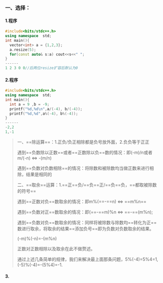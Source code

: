 ### 一、选择：

#### 1.程序

```cpp
#include<bits/stdc++.h>
using namespace  std;
int main(){
  vector<int> a = {1,2,3};
  a.resize(5);
  for(const auto& s:a) cout<<s<<" ";
}
------
1 2 3 0 0//后两位resize扩容后默认为0
```

#### 2.程序

```cpp
#include<bits/stdc++.h>
using namespace  std;
int main(){
  int a = 9 ,b = -9;
  printf("%d,%d\n",a/(-4), b/(-4));
  printf("%d,%d",a%(-4), b%(-4));
}
------
-2,2
1,-1
```

> 一、==除运算==：1.正负/负正相除都是负号放外面，2.负负等于正正
>
> 遇到==负数除以正数==或者==正数除以负==数的情况：即(-m)/n或者m/(-n) <=> -(m/n)
>
> 遇到==负数对负数相除==的情况：将除数和被除数均当做正数来进行相除，结果是相同的
>
> 二、==取余==运算：1.==正==负/==负==正/==负==负，==都取被除数的符号==
>
> 遇到==正数对负==数取余的情况：即m%(==-==n) <=> ==m%n==
>
> 遇到==负数对正==数取余的情况：即(==-==m)%n <=> ==-==(m%n);
>
> 遇到==负数对负==数取余的情况：同样将被除数与除数均==转化为正==数进行取余，将取余的结果==添加负号==即为负数对负数取余的结果。
>
> (-m)%(-n)=-(m%n)
>
> 正数对正数相除以及取余在此不做赘述。
>
> 通过上述几条简单的规律，我们来解决最上面那条问题，5%(-4)=5%4=1, (-5)%(-4)=-(5%4)=-1.

#### 3.